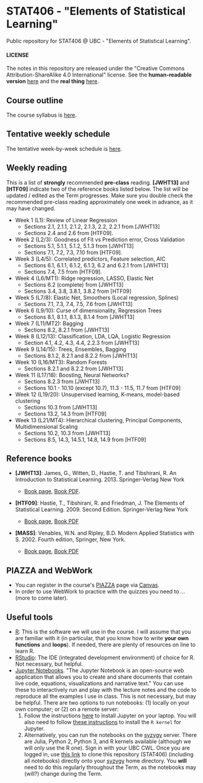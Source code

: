 # STAT406 - "Elements of Statistical Learning"

Public repository for STAT406 @ UBC - "Elements of Statistical Learning".


#### LICENSE
The notes in this repository are released under the "Creative Commons Attribution-ShareAlike 4.0 International" license. See the **human-readable version** [here](https://creativecommons.org/licenses/by-sa/4.0/) and the **real thing** [here](https://creativecommons.org/licenses/by-sa/4.0/legalcode).

## Course outline
The course syllabus is [here](STAT406-19-20-Syllabus.pdf).

## Tentative weekly schedule
The tentative week-by-week schedule is [here](Weekly-schedule-19-20-detailed.pdf).

## Weekly reading
This is a list of **strongly** recommended **pre-class** reading. **[JWHT13]**
and **[HTF09]** indicate two of the reference books listed below.
The list will be updated / edited as the Term progresses. Make sure you
double check the recommended pre-class reading approximately one week
in advance, as it may have changed.

* Week 1 (L1): Review of Linear Regression
	* Sections 2.1, 2.1.1, 2.1.2, 2.1.3, 2.2, 2.2.1 from [JWHT13]
	* Sections 2.4 and 2.6 from [HTF09].
* Week 2 (L2/3): Goodness of Fit vs Prediction error, Cross Validation
	* Sections 5.1, 5.1.1, 5.1.2, 5.1.3 from [JWHT13]
	* Sections 7.1, 7.2, 7.3, 7.10 from [HTF09].
* Week 3 (L4/5): Correlated predictors, Feature selection, AIC
	* Sections 6.1, 6.1.1, 6.1.2, 6.1.3, 6.2 and 6.2.1 from [JWHT13]
	* Sections 7.4, 7.5 from [HTF09].
* Week 4 (L6/MT1): Ridge regression, LASSO, Elastic Net
	* Sections 6.2 (complete) from [JWHT13]
	* Sections 3.4, 3.8, 3.8.1, 3.8.2 from [HTF09]
* Week 5 (L7/8): Elastic Net, Smoothers (Local regression, Splines)
	* Sections 7.1, 7.3, 7.4, 7.5, 7.6 from [JWHT13]
* Week 6 (L9/10): Curse of dimensionality, Regression Trees
	* Sections 8.1, 8.1.1, 8.1.3, 8.1.4 from [JWHT13]
* Week 7 (L11/MT2): Bagging
	* Sections 8.2, 8.2.1 from [JWHT13]
* Week 8 (L12/13): Classification, LDA, LQA, Logistic Regression
	* Section 4.1, 4.2, 4.3, 4.4, 2.2.3 from [JWHT13]
* Week 9 (L14/15): Trees, Ensembles, Bagging
	* Sections 8.1.2, 8.2.1 and 8.2.2 from [JWHT13]
* Week 10 (L16/MT3): Random Forests
	* Sections 8.2.1 and 8.2.2 from [JWHT13]
* Week 11 (L17/18): Boosting, Neural Networks?
	* Sections 8.2.3 from [JWHT13]
	* Sections 10.1 - 10.10 (except 10.7), 11.3 - 11.5, 11.7 from [HTF09]
* Week 12 (L19/20): Unsupervised learning, K-means, model-based clustering
	* Sections 10.3 from [JWHT13]
	* Sections 13.2, 14.3 from [HTF09]
* Week 13 (L21/MT4): Hierarchical clustering, Principal Components, Multidimensional Scaling
	* Sections 10.2, 10.3 from [JWHT13]
	* Sections 8.5, 14.3, 14.5.1, 14.8, 14.9 from [HTF09]

<!-- * Week 9 (L16/17): Ensembles, Bagging, Random Forests
	* Sections 8.2.1 and 8.2.2 from [JWHT13]
* Week 10 (L18/19): Boosting, Neural Networks?
	* Sections 8.2.3 from [JWHT13]
	* Sections 10.1 - 10.10 (except 10.7), 11.3 - 11.5, 11.7 from [HTF09]
* Week 11 (L20/21): Unsupervised learning, K-means, model-based clustering
	* Sections 10.3 from [JWHT13]
	* Sections 13.2, 14.3 from [HTF09]
* Week 12 (L22/23): EM-algorith, Hierarchical clustering
	* Sections 10.3 from [JWHT13]
	* Sections 8.5, 14.3 from [HTF09]
* Week 13 (L24/25): Principal Components, Multidimensional Scaling
	* Sections 10.2 from [JWHT13]
	* Sections 14.5.1, 14.8, 14.9 from [HTF09] -->

## Reference books
* **[JWHT13]**: James, G., Witten, D., Hastie, T. and Tibshirani, R.
An Introduction to Statistical Learning. 2013. Springer-Verlag New York
	* [Book page](http://www.statlearning.com/), [Book PDF](http://faculty.marshall.usc.edu/gareth-james/ISL/ISLR%20Seventh%20Printing.pdf).

* **[HTF09]**: Hastie, T., Tibshirani, R. and Friedman, J.
The Elements of Statistical Learning. 2009. Second Edition. Springer-Verlag New York
	* [Book page](http://web.stanford.edu/~hastie/ElemStatLearn), [Book PDF](https://web.stanford.edu/~hastie/ElemStatLearn/download.html)

* **[MASS]**: Venables, W.N. and Ripley, B.D.
Modern Applied Statistics with S. 2002. Fourth edition, Springer, New York.
	* [Book page](https://www.stats.ox.ac.uk/pub/MASS4/), [Book PDF](http://link.springer.com/book/10.1007%2F978-0-387-21706-2)

## PIAZZA and WebWork
- You can register in the course's [PIAZZA](https://www.piazza.com) page via
[Canvas](https://canvas.ubc.ca).
- In order to use WebWork to practice with the quizzes you need to ...
(more to come later).
<!-- register via
[Canvas](https://canvas.ubc.ca): go to the course Canvas page, click on
*Assignments*, then on *WebWork Link*, and finally click on *Load WebWork Link on a new window*.
This is a **necessary** step (don't shoot the messenger!) but you only
need to do this **once**. -->

## Useful tools
- [R](http://www.cran.r-project.org/): This is the software we will use in the course. I will assume that you are familiar with it (in particular, that you know how to write **your own functions** and **loops**). If needed, there are plenty of resources on line to learn R.
- [RStudio](https://www.rstudio.com/products/RStudio/): The IDE (integrated development environment) of choice for R. Not necessary, but helpful.
- [Jupyter Notebooks](https://jupyter.org). "The Jupyter Notebook is an open-source web application that allows you to create and share documents that contain live code, equations, visualizations and narrative text."
You can use these to interactively run and play with the lecture notes and the code to reproduce all the examples I use in class. This is not necessary, but may be helpful. There are two options to run notebooks: (1) locally on your own computer; or (2) on a remote server:
    1. Follow the instructions
[here](https://jupyter.org/install.html) to install Jupyter on your laptop. You will also need to follow [these instructions](https://www.datacamp.com/community/blog/jupyter-notebook-r) to install the `R kernel` for Jupyter.
    2. Alternatively, you can run the notebooks on the [syzygy](https://ubc.syzygy.ca/) server. There are Julia, Python 2, Python 3, and R kernels available (although we will only use the R one). Sign in with your UBC CWL. Once you are logged in, use [this link](https://ubc.syzygy.ca/jupyter/user-redirect/git-pull?repo=https://github.com/msalibian/STAT406) to clone this repository (STAT406) (including all notebooks) directly onto your [syzygy](https://ubc.syzygy.ca/) home directory. You  **will** need to do this regularly throughout the Term,
	as the notebooks may (will?) change during the Term.
